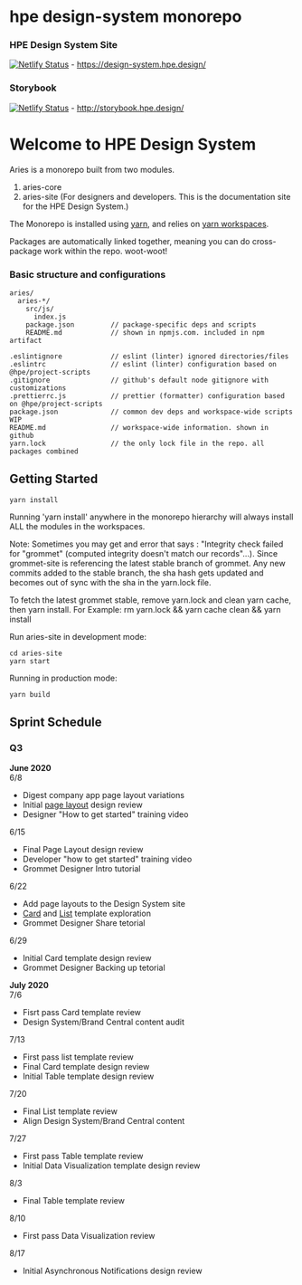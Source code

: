 # hpe design-system monorepo

### HPE Design System Site

[![Netlify Status](https://api.netlify.com/api/v1/badges/39e37d4a-4f9f-4946-8aeb-b8328b1821cd/deploy-status)](https://app.netlify.com/sites/keen-mayer-a86c8b/deploys) - https://design-system.hpe.design/

### Storybook

[![Netlify Status](https://api.netlify.com/api/v1/badges/e4cb8d72-f3c0-4490-a4d7-54273ac277ed/deploy-status)](https://app.netlify.com/sites/thirsty-shockley-2b7675/deploys) - http://storybook.hpe.design/

# Welcome to HPE Design System

Aries is a monorepo built from two modules.

1. aries-core
2. aries-site (For designers and developers. This is the documentation site for the HPE Design System.)

The Monorepo is installed using [yarn](https://github.com/yarnpkg/yarn), and relies on [yarn workspaces](https://yarnpkg.com/lang/en/docs/workspaces/).

Packages are automatically linked together, meaning you can do cross-package work within the repo. woot-woot!

### Basic structure and configurations

```
aries/
  aries-*/
    src/js/
      index.js
    package.json         // package-specific deps and scripts
    README.md            // shown in npmjs.com. included in npm artifact

.eslintignore            // eslint (linter) ignored directories/files
.eslintrc                // eslint (linter) configuration based on @hpe/project-scripts
.gitignore               // github's default node gitignore with customizations
.prettierrc.js           // prettier (formatter) configuration based on @hpe/project-scripts
package.json             // common dev deps and workspace-wide scripts WIP
README.md                // workspace-wide information. shown in github
yarn.lock                // the only lock file in the repo. all packages combined
```

## Getting Started

```
yarn install
```

Running 'yarn install' anywhere in the monorepo hierarchy will always install ALL the modules in the workspaces.

Note: Sometimes you may get and error that says : "Integrity check failed for "grommet" (computed integrity doesn't match our records"...). 
Since grommet-site is referencing the latest stable branch of grommet. Any new commits added to the stable branch, the sha hash gets updated and becomes out of sync with the sha in the yarn.lock file. 

To fetch the latest grommet stable, remove yarn.lock and clean yarn cache, then yarn install. For Example: rm yarn.lock && yarn cache clean && yarn install

Run aries-site in development mode:

```
cd aries-site
yarn start
```

Running in production mode:

```
yarn build
```

## Sprint Schedule

### Q3

**June 2020**  
6/8

- Digest company app page layout variations
- Initial [page layout](https://github.com/grommet/hpe-design-system/issues/797) design review
- Designer "How to get started" training video

6/15

- Final Page Layout design review
- Developer "how to get started" training video
- Grommet Designer Intro tutorial

6/22

- Add page layouts to the Design System site
- [Card](https://github.com/grommet/hpe-design-system/issues/801) and [List](https://github.com/grommet/hpe-design-system/issues/799) template exploration
- Grommet Designer Share tetorial

6/29

- Initial Card template design review
- Grommet Designer Backing up tetorial

**July 2020**  
7/6

- Fisrt pass Card template review
- Design System/Brand Central content audit

7/13

- First pass list template review
- Final Card template design review
- Initial Table template design review

7/20

- Final List template review
- Align Design System/Brand Central content

7/27

- First pass Table template review
- Initial Data Visualization template design review

8/3

- Final Table template review

8/10

- First pass Data Visualization review

8/17

- Initial Asynchronous Notifications design review
